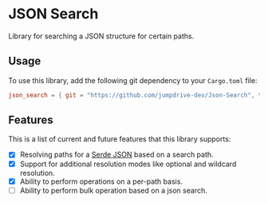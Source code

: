 # JSON Search

Library for searching a JSON structure for certain paths.

## Usage

To use this library, add the following git dependency to your `Cargo.toml` file:

```toml
json_search = { git = "https://github.com/jumpdrive-dev/Json-Search", tag = "1.0.0" }
```

## Features

This is a list of current and future features that this library supports:

- [x] Resolving paths for a [Serde JSON](https://github.com/serde-rs/json) based on a search path.
- [x] Support for additional resolution modes like optional and wildcard resolution.
- [x] Ability to perform operations on a per-path basis.
- [ ] Ability to perform bulk operation based on a json search.
